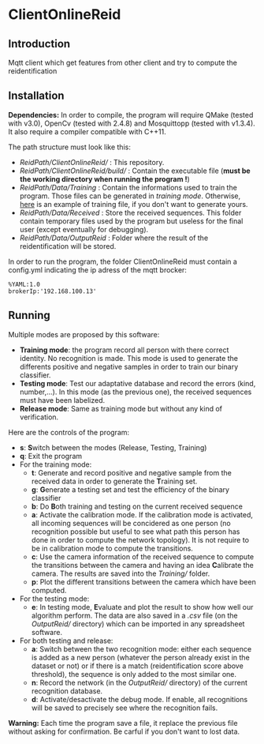 ClientOnlineReid
================

## Introduction

Mqtt client which get features from other client and try to compute the reidentification

## Installation

**Dependencies:** In order to compile, the program will require QMake (tested with v3.0), OpenCv (tested with 2.4.8) and Mosquittopp (tested with v1.3.4). It also require a compiler compatible with C++11.

The path structure must look like this:
* _ReidPath/ClientOnlineReid/_ : This repository.
* _ReidPath/ClientOnlineReid/build/_ : Contain the executable file (**must be the working directory when running the program !**)
* _ReidPath/Data/Training_ : Contain the informations used to train the program. Those files can be generated in _training mode_. Otherwise, [here](https://gist.github.com/Conchylicultor/bde8de54f0adc44f2bb2) is an example of training file, if you don't want to generate yours.
* _ReidPath/Data/Received_ : Store the received sequences. This folder contain temporary files used by the program but useless for the final user (except eventually for debugging).
* _ReidPath/Data/OutputReid_ : Folder where the result of the reidentification will be stored.

In order to run the program, the folder ClientOnlineReid must contain a config.yml indicating the ip adress of the mqtt brocker:

```
%YAML:1.0
brokerIp:'192.168.100.13'
```

## Running

Multiple modes are proposed by this software:
* __Training mode__: the program record all person with there correct identity. No recognition is made. This mode is used to generate the differents positive and negative samples in order to train our binary classifier.
* __Testing mode__: Test our adaptative database and record the errors (kind, number,...). In this mode (as the previous one), the received sequences must have been labelized.
* __Release mode__: Same as training mode but without any kind of verification.

Here are the controls of the program:
* __s__: **S**witch between the modes (Release, Testing, Training)
* __q__: Exit the program
* For the training mode:
  * __t__: Generate and record positive and negative sample from the received data in order to generate the **T**raining set.
  * __g__: **G**enerate a testing set and test the efficiency of the binary classifier
  * __b__: Do **B**oth training and testing on the current received sequence
  * __a__: Activate the calibration mode. If the calibration mode is activated, all incoming sequences will be concidered as one person (no recognition possible but useful to see what path this person has done in order to compute the network topology). It is not require to be in calibration mode to compute the transitions.
  * __c__: Use the camera information of the received sequence to compute the transitions between the camera and having an idea **C**alibrate the camera. The results are saved into the _Training/_ folder.
  * __p__: Plot the different transitions between the camera which have been computed.
* For the testing mode:
  * __e__: In testing mode, **E**valuate and plot the result to show how well our algorithm perform. The data are also saved in a _.csv_ file (on the _OutputReid/_ directory) which can be imported in any spreadsheet software.
* For both testing and release:
  * __a__: Switch between the two recognition mode: either each sequence is added as a new person (whatever the person already exist in the dataset or not) or if there is a match (reidentification score above threshold), the sequence is only added to the most similar one.
  * __n__: Record the network (in the _OutputReid/_ directory) of the current recognition database.
  * __d__: Activate/desactivate the debug mode. If enable, all recognitions will be saved to precisely see where the recognition fails.

**Warning:** Each time the program save a file, it replace the previous file without asking for confirmation. Be carful if you don't want to lost data.
